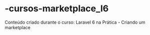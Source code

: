 # -cursos-marketplace_l6
Conteúdo criado durante o curso: Laravel 6 na Prática - Criando um marketplace
